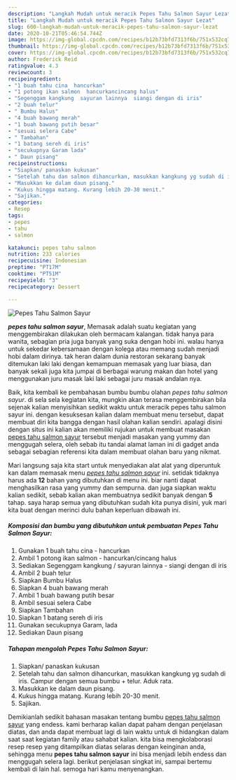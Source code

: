 ```yaml
---
description: "Langkah Mudah untuk meracik Pepes Tahu Salmon Sayur Lezat"
title: "Langkah Mudah untuk meracik Pepes Tahu Salmon Sayur Lezat"
slug: 600-langkah-mudah-untuk-meracik-pepes-tahu-salmon-sayur-lezat
date: 2020-10-21T05:46:54.744Z
image: https://img-global.cpcdn.com/recipes/b12b73bfd7313f6b/751x532cq70/pepes-tahu-salmon-sayur-foto-resep-utama.jpg
thumbnail: https://img-global.cpcdn.com/recipes/b12b73bfd7313f6b/751x532cq70/pepes-tahu-salmon-sayur-foto-resep-utama.jpg
cover: https://img-global.cpcdn.com/recipes/b12b73bfd7313f6b/751x532cq70/pepes-tahu-salmon-sayur-foto-resep-utama.jpg
author: Frederick Reid
ratingvalue: 4.3
reviewcount: 3
recipeingredient:
- "1 buah tahu cina  hancurkan"
- "1 potong ikan salmon  hancurkancincang halus"
- "Segenggam kangkung  sayuran lainnya  siangi dengan di iris"
- "2 buah telur"
- " Bumbu Halus"
- "4 buah bawang merah"
- "1 buah bawang putih besar"
- "sesuai selera Cabe"
- " Tambahan"
- "1 batang sereh di iris"
- "secukupnya Garam lada"
- " Daun pisang"
recipeinstructions:
- "Siapkan/ panaskan kukusan"
- "Setelah tahu dan salmon dihancurkan, masukkan kangkung yg sudah di iris. Campur dengan semua bumbu + telur. Aduk rata."
- "Masukkan ke dalam daun pisang."
- "Kukus hingga matang. Kurang lebih 20-30 menit."
- "Sajikan."
categories:
- Resep
tags:
- pepes
- tahu
- salmon

katakunci: pepes tahu salmon 
nutrition: 233 calories
recipecuisine: Indonesian
preptime: "PT17M"
cooktime: "PT51M"
recipeyield: "3"
recipecategory: Dessert

---
```



![Pepes Tahu Salmon Sayur](https://img-global.cpcdn.com/recipes/b12b73bfd7313f6b/751x532cq70/pepes-tahu-salmon-sayur-foto-resep-utama.jpg)

<b><i>pepes tahu salmon sayur</i></b>, Memasak adalah suatu kegiatan yang menggembirakan dilakukan oleh bermacam kalangan. tidak hanya para wanita, sebagian pria juga banyak yang suka dengan hobi ini. walau hanya untuk sekedar kebersamaan dengan kolega atau memang sudah menjadi hobi dalam dirinya. tak heran dalam dunia restoran sekarang banyak ditemukan laki laki dengan kemampuan memasak yang luar biasa, dan banyak sekali juga kita jumpai di berbagai warung makan dan hotel yang menggunakan juru masak laki laki sebagai juru masak andalan nya.

Baik, kita kembali ke pembahasan bumbu bumbu olahan <i>pepes tahu salmon sayur</i>. di sela sela kegiatan kita, mungkin akan terasa menggembirakan bila sejenak kalian menyisihkan sedikit waktu untuk meracik pepes tahu salmon sayur ini. dengan kesuksesan kalian dalam membuat menu tersebut, dapat membuat diri kita bangga dengan hasil olahan kalian sendiri. apalagi disini dengan situs ini kalian akan memiliki rujukan untuk membuat masakan <u>pepes tahu salmon sayur</u> tersebut menjadi masakan yang yummy dan menggugah selera, oleh sebab itu tandai alamat laman ini di gadget anda sebagai sebagian referensi kita dalam membuat olahan baru yang nikmat.




Mari langsung saja kita start untuk menyediakan alat alat yang diperuntuk kan dalam memasak menu <u><i>pepes tahu salmon sayur</i></u> ini. setidak tidaknya harus ada <b>12</b> bahan yang dibutuhkan di menu ini. biar nanti dapat menghasilkan rasa yang yummy dan sempurna. dan juga siapkan waktu kalian sedikit, sebab kalian akan membuatnya sedikit banyak dengan <b>5</b> tahap. saya harap semua yang dibutuhkan sudah kita punya disini, yuk mari kita buat dengan merinci dulu bahan keperluan dibawah ini.

<!--inarticleads1-->

##### Komposisi dan bumbu yang dibutuhkan untuk pembuatan Pepes Tahu Salmon Sayur:

1. Gunakan 1 buah tahu cina - hancurkan
1. Ambil 1 potong ikan salmon - hancurkan/cincang halus
1. Sediakan Segenggam kangkung / sayuran lainnya - siangi dengan di iris
1. Ambil 2 buah telur
1. Siapkan  Bumbu Halus
1. Siapkan 4 buah bawang merah
1. Ambil 1 buah bawang putih besar
1. Ambil sesuai selera Cabe
1. Siapkan  Tambahan
1. Siapkan 1 batang sereh di iris
1. Gunakan secukupnya Garam, lada
1. Sediakan  Daun pisang




<!--inarticleads2-->

##### Tahapan mengolah Pepes Tahu Salmon Sayur:

1. Siapkan/ panaskan kukusan
1. Setelah tahu dan salmon dihancurkan, masukkan kangkung yg sudah di iris. Campur dengan semua bumbu + telur. Aduk rata.
1. Masukkan ke dalam daun pisang.
1. Kukus hingga matang. Kurang lebih 20-30 menit.
1. Sajikan.




Demikianlah sedikit bahasan masakan tentang bumbu <u>pepes tahu salmon sayur</u> yang endess. kami berharap kalian dapat paham dengan penjelasan diatas, dan anda dapat membuat lagi di lain waktu untuk di hidangkan dalam saat saat kegiatan family atau sahabat kalian. kita bisa mengkolaborasi resep resep yang ditampilkan diatas selaras dengan keinginan anda, sehingga menu <b>pepes tahu salmon sayur</b> ini bisa menjadi lebih endess dan menggugah selera lagi. berikut penjelasan singkat ini, sampai bertemu kembali di lain hal. semoga hari kamu menyenangkan.
